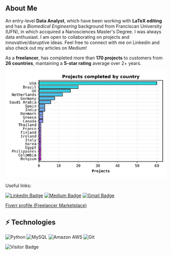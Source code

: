 ## About Me

An entry-level **Data Analyst**, which have been working with **LaTeX editing** and has a *Biomedical Engineering* background from Franciscan University (UFN), in which accquired a Nanosciences Master's Degree. I was always data enthusiast. I am open to collaborating on projects and innovative/disruptive ideas. Feel free to connect with me on Linkedin and also check out my articles on Medium!

As a **freelancer**, has completed more than **170 projects** to customers from **26 countries**, mantaining a **5-star rating** average over 2+ years.

<p align="center">
<img src="https://github.com/OviedoVR/OviedoVR/blob/main/projects.png">
</p>

Useful links:

[![Linkedin Badge](https://img.shields.io/badge/vinicius-oviedo-blue?style=flat-square&logo=Linkedin&logoColor=white&link=https://www.linkedin.com/in/vinicius-oviedo/)](https://www.linkedin.com/in/vinicius-oviedo/)
[![Medium Badge](https://img.shields.io/badge/-@vo.freelancer5-03a57a?style=flat-square&labelColor=000000&logo=Medium&link=https://medium.com/@vo.freelancer5)](https://medium.com/@vo.freelancer5)
[![Gmail Badge](https://img.shields.io/badge/-oviedo.vinicius@gmail.com-c14438?style=flat-square&logo=Gmail&logoColor=white&link=mailto:oviedo.vinicius@gmail.com)](mailto:oviedo.vinicius@gmail.com)

[Fiverr profile (Freelancer Marketplace)](https://www.fiverr.com/freelancer_vo)

## ⚡ Technologies

![Python](https://img.shields.io/badge/-Python-black?style=flat-square&logo=Python)
![MySQL](https://img.shields.io/badge/-MySQL-black?style=flat-square&logo=mysql)
![Amazon AWS](https://img.shields.io/badge/Amazon%20AWS-232F3E?style=flat-square&logo=amazon-aws)
![Git](https://img.shields.io/badge/-Git-black?style=flat-square&logo=git)

![Visitor Badge](https://visitor-badge.laobi.icu/badge?page_id=OviedoVR.OviedoVR)
